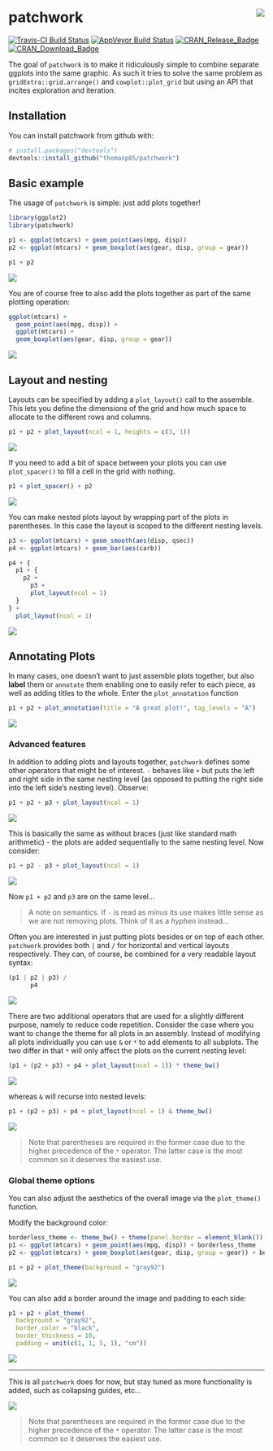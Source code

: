 
<!-- README.md is generated from README.Rmd. Please edit that file -->

# patchwork <img src="man/figures/logo.png" align="right" />

[![Travis-CI Build
Status](https://travis-ci.org/thomasp85/patchwork.svg?branch=master)](https://travis-ci.org/thomasp85/patchwork)
[![AppVeyor Build
Status](https://ci.appveyor.com/api/projects/status/github/thomasp85/patchwork?branch=master&svg=true)](https://ci.appveyor.com/project/thomasp85/patchwork)
[![CRAN\_Release\_Badge](http://www.r-pkg.org/badges/version-ago/patchwork)](https://CRAN.R-project.org/package=patchwork)
[![CRAN\_Download\_Badge](http://cranlogs.r-pkg.org/badges/patchwork)](https://CRAN.R-project.org/package=patchwork)

The goal of `patchwork` is to make it ridiculously simple to combine
separate ggplots into the same graphic. As such it tries to solve the
same problem as `gridExtra::grid.arrange()` and `cowplot::plot_grid` but
using an API that incites exploration and iteration.

## Installation

You can install patchwork from github with:

``` r
# install.packages("devtools")
devtools::install_github("thomasp85/patchwork")
```

## Basic example

The usage of `patchwork` is simple: just add plots together\!

``` r
library(ggplot2)
library(patchwork)

p1 <- ggplot(mtcars) + geom_point(aes(mpg, disp))
p2 <- ggplot(mtcars) + geom_boxplot(aes(gear, disp, group = gear))

p1 + p2
```

![](man/figures/README-example-1.png)<!-- -->

You are of course free to also add the plots together as part of the
same plotting operation:

``` r
ggplot(mtcars) +
  geom_point(aes(mpg, disp)) +
  ggplot(mtcars) + 
  geom_boxplot(aes(gear, disp, group = gear))
```

![](man/figures/README-unnamed-chunk-2-1.png)<!-- -->

## Layout and nesting

Layouts can be specified by adding a `plot_layout()` call to the
assemble. This lets you define the dimensions of the grid and how much
space to allocate to the different rows and columns.

``` r
p1 + p2 + plot_layout(ncol = 1, heights = c(3, 1))
```

![](man/figures/README-unnamed-chunk-3-1.png)<!-- -->

If you need to add a bit of space between your plots you can use
`plot_spacer()` to fill a cell in the grid with nothing.

``` r
p1 + plot_spacer() + p2
```

![](man/figures/README-unnamed-chunk-4-1.png)<!-- -->

You can make nested plots layout by wrapping part of the plots in
parentheses. In this case the layout is scoped to the different nesting
levels.

``` r
p3 <- ggplot(mtcars) + geom_smooth(aes(disp, qsec))
p4 <- ggplot(mtcars) + geom_bar(aes(carb))

p4 + {
  p1 + {
    p2 +
      p3 +
      plot_layout(ncol = 1)
  }
} +
  plot_layout(ncol = 1)
```

![](man/figures/README-unnamed-chunk-5-1.png)<!-- -->

## Annotating Plots

In many cases, one doesn’t want to just assemble plots together, but
also **label** them or `annotate` them enabling one to easily refer to
each piece, as well as adding titles to the whole. Enter the
`plot_annotation` function

``` r
p1 + p2 + plot_annotation(title = "A great plot!", tag_levels = "A")
```

![](man/figures/README-unnamed-chunk-6-1.png)<!-- -->

### Advanced features

In addition to adding plots and layouts together, `patchwork` defines
some other operators that might be of interest. `-` behaves like `+` but
puts the left and right side in the same nesting level (as opposed to
putting the right side into the left side’s nesting level). Observe:

``` r
p1 + p2 + p3 + plot_layout(ncol = 1)
```

![](man/figures/README-unnamed-chunk-7-1.png)<!-- -->

This is basically the same as without braces (just like standard math
arithmetic) - the plots are added sequentially to the same nesting
level. Now consider:

``` r
p1 + p2 - p3 + plot_layout(ncol = 1)
```

![](man/figures/README-unnamed-chunk-8-1.png)<!-- -->

Now `p1 + p2` and `p3` are on the same level…

> A note on semantics. If `-` is read as *minus* its use makes little
> sense as we are not removing plots. Think of it as a *hyphen* instead…

Often you are interested in just putting plots besides or on top of each
other. `patchwork` provides both `|` and `/` for horizontal and vertical
layouts respectively. They can, of course, be combined for a very
readable layout syntax:

``` r
(p1 | p2 | p3) /
      p4
```

![](man/figures/README-unnamed-chunk-9-1.png)<!-- -->

There are two additional operators that are used for a slightly
different purpose, namely to reduce code repetition. Consider the case
where you want to change the theme for all plots in an assembly. Instead
of modifying all plots individually you can use `&` or `*` to add
elements to all subplots. The two differ in that `*` will only affect
the plots on the current nesting level:

``` r
(p1 + (p2 + p3) + p4 + plot_layout(ncol = 1)) * theme_bw()
```

![](man/figures/README-unnamed-chunk-10-1.png)<!-- -->

whereas `&` will recurse into nested levels:

``` r
p1 + (p2 + p3) + p4 + plot_layout(ncol = 1) & theme_bw()
```

![](man/figures/README-unnamed-chunk-11-1.png)<!-- -->

> Note that parentheses are required in the former case due to the
> higher precedence of the `*` operator. The latter case is the most
> common so it deserves the easiest use.

### Global theme options

You can also adjust the aesthetics of the overall image via the
`plot_theme()` function.

Modify the background color:

``` r
borderless_theme <- theme_bw() + theme(panel.border = element_blank())
p1 <- ggplot(mtcars) + geom_point(aes(mpg, disp)) + borderless_theme
p2 <- ggplot(mtcars) + geom_boxplot(aes(gear, disp, group = gear)) + borderless_theme

p1 + p2 + plot_theme(background = "gray92")
```

![](man/figures/README-unnamed-chunk-11-1.png)<!-- -->

You can also add a border around the image and padding to each side:

``` r
p1 + p2 + plot_theme(
  background = "gray92", 
  border_color = "black", 
  border_thickness = 10, 
  padding = unit(c(1, 1, 5, 1), "cm"))
```

![](man/figures/README-unnamed-chunk-12-1.png)<!-- -->

-----

This is all `patchwork` does for now, but stay tuned as more
functionality is added, such as collapsing guides, etc…

![](man/figures/README-unnamed-chunk-11-1.png)<!-- -->

> Note that parentheses are required in the former case due to the
> higher precedence of the `*` operator. The latter case is the most
> common so it deserves the easiest use.
